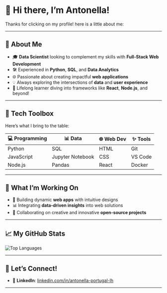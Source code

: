# 👋 Hi there, I’m Antonella!

Thanks for clicking on my profile! here is a little about me:

---

## 🌟 **About Me**  
- 🎓 **Data Scientist** looking to complement my skills with **Full-Stack Web Development**  
- 🛠️ Experienced in **Python**, **SQL**, and **Data Analytics**  
- 🌐 Passionate about creating impactful **web applications**  
- 💡 Always exploring the intersections of **data** and **user experience**  
- 📖 Lifelong learner diving into frameworks like **React**, **Node.js**, and beyond!

---

## 🔧 **Tech Toolbox**
Here’s what I bring to the table:

| 💻 Programming | 📊 Data          | 🌐 Web Dev | ✨ Tools |
| -------------- | ----------------- | ---------- | -------- |
| Python         | SQL               | HTML       | Git      |
| JavaScript     | Jupyter Notebook  | CSS        | VS Code  |
| Node.js        | Pandas            | React      | Docker    |

---

## 🚀 **What I’m Working On**
- 🌱 Building dynamic **web apps** with intuitive designs  
- 📊 Integrating **data-driven insights** into web solutions  
- 🧩 Collaborating on creative and innovative **open-source projects**

---

## 📈 **My GitHub Stats**
<!--![GitHub Stats](https://github-readme-stats.vercel.app/api?username=antoplh&show_icons=true&theme=radical)  -->
![Top Languages](https://github-readme-stats.vercel.app/api/top-langs/?username=antoplh&layout=compact&theme=radical)

---

## 🎯 **Let’s Connect!**
- 💼 **LinkedIn**: [linkedin.com/in/antonella-portugal-lh]([#](https://www.linkedin.com/in/antonella-portugal-lh/))

---

